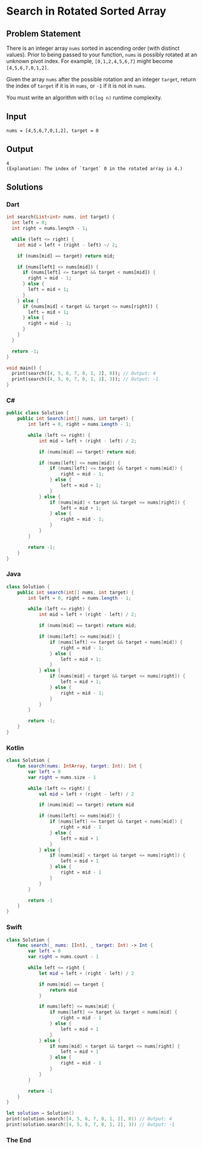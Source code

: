 # Search in Rotated Sorted Array

## Problem Statement

There is an integer array `nums` sorted in ascending order (with distinct values). Prior to being passed to your function, `nums` is possibly rotated at an unknown pivot index. For example, `[0,1,2,4,5,6,7]` might become `[4,5,6,7,0,1,2]`.

Given the array `nums` after the possible rotation and an integer `target`, return the index of `target` if it is in `nums`, or `-1` if it is not in `nums`.

You must write an algorithm with `O(log n)` runtime complexity.

## Input

```text
nums = [4,5,6,7,0,1,2], target = 0
```

## Output

```text
4  
(Explanation: The index of `target` 0 in the rotated array is 4.)
```

## Solutions

### Dart

```dart
int search(List<int> nums, int target) {
  int left = 0;
  int right = nums.length - 1;

  while (left <= right) {
    int mid = left + (right - left) ~/ 2;

    if (nums[mid] == target) return mid;

    if (nums[left] <= nums[mid]) {
      if (nums[left] <= target && target < nums[mid]) {
        right = mid - 1;
      } else {
        left = mid + 1;
      }
    } else {
      if (nums[mid] < target && target <= nums[right]) {
        left = mid + 1;
      } else {
        right = mid - 1;
      }
    }
  }

  return -1;
}

void main() {
  print(search([4, 5, 6, 7, 0, 1, 2], 0)); // Output: 4
  print(search([4, 5, 6, 7, 0, 1, 2], 3)); // Output: -1
}
```

### C#

```csharp
public class Solution {
    public int Search(int[] nums, int target) {
        int left = 0, right = nums.Length - 1;

        while (left <= right) {
            int mid = left + (right - left) / 2;

            if (nums[mid] == target) return mid;

            if (nums[left] <= nums[mid]) {
                if (nums[left] <= target && target < nums[mid]) {
                    right = mid - 1;
                } else {
                    left = mid + 1;
                }
            } else {
                if (nums[mid] < target && target <= nums[right]) {
                    left = mid + 1;
                } else {
                    right = mid - 1;
                }
            }
        }

        return -1;
    }
}
```

### Java

```java
class Solution {
    public int search(int[] nums, int target) {
        int left = 0, right = nums.length - 1;

        while (left <= right) {
            int mid = left + (right - left) / 2;

            if (nums[mid] == target) return mid;

            if (nums[left] <= nums[mid]) {
                if (nums[left] <= target && target < nums[mid]) {
                    right = mid - 1;
                } else {
                    left = mid + 1;
                }
            } else {
                if (nums[mid] < target && target <= nums[right]) {
                    left = mid + 1;
                } else {
                    right = mid - 1;
                }
            }
        }

        return -1;
    }
}
```

### Kotlin

```kotlin
class Solution {
    fun search(nums: IntArray, target: Int): Int {
        var left = 0
        var right = nums.size - 1

        while (left <= right) {
            val mid = left + (right - left) / 2

            if (nums[mid] == target) return mid

            if (nums[left] <= nums[mid]) {
                if (nums[left] <= target && target < nums[mid]) {
                    right = mid - 1
                } else {
                    left = mid + 1
                }
            } else {
                if (nums[mid] < target && target <= nums[right]) {
                    left = mid + 1
                } else {
                    right = mid - 1
                }
            }
        }

        return -1
    }
}
```

### Swift

```swift
class Solution {
    func search(_ nums: [Int], _ target: Int) -> Int {
        var left = 0
        var right = nums.count - 1

        while left <= right {
            let mid = left + (right - left) / 2

            if nums[mid] == target {
                return mid
            }

            if nums[left] <= nums[mid] {
                if nums[left] <= target && target < nums[mid] {
                    right = mid - 1
                } else {
                    left = mid + 1
                }
            } else {
                if nums[mid] < target && target <= nums[right] {
                    left = mid + 1
                } else {
                    right = mid - 1
                }
            }
        }

        return -1
    }
}

let solution = Solution()
print(solution.search([4, 5, 6, 7, 0, 1, 2], 0)) // Output: 4
print(solution.search([4, 5, 6, 7, 0, 1, 2], 3)) // Output: -1
```


### The End

